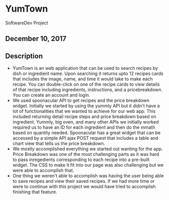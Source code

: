 # YumTown
SoftwareDev Project

## December 10, 2017
## Description
* YumTown is an web application that can be used to search recipes by dish or ingredient name. Upon searching it returns upto 12 recipes cards 
that includes the image, name, and time it would take to make each recipe. You can double-click on one of the recipe cards to view details of
that recipe including ingredients, instructions, and a pricebreakdown. You can create an account and login.
* We used spoonacular API to get recipes and the price breakdown widget. Initially we started by using the yummly API but it didn't have a lot of functionalities that we wanted to achieve for our web app. This included returning detail recipe steps and price breakdown based on ingredient. Yummly, big oven, and many other APIs we initially worked required us to have an ID for each ingredient and then do the mmath based on quantity needed. Spoonacular has a great widget that can be accessed by a simple API ajax POST request that includes a table and chart view that tells us the price breakdown.
* We mostly accomplished everything we started out wanting for the app. Price Breakdown was one of the most challenging parts as it was hard to pass inregedients corresponding to each recipe into a pre-built widget. The CSS to make it fit into our page was also challenging but we were able to accomplish that. 
* One thing we weren't able to accomplish was having the user being able to save recipes and view their saved recipes. If we had more time or were to continue with this project we would have tried to accomplish finishing that feature.



